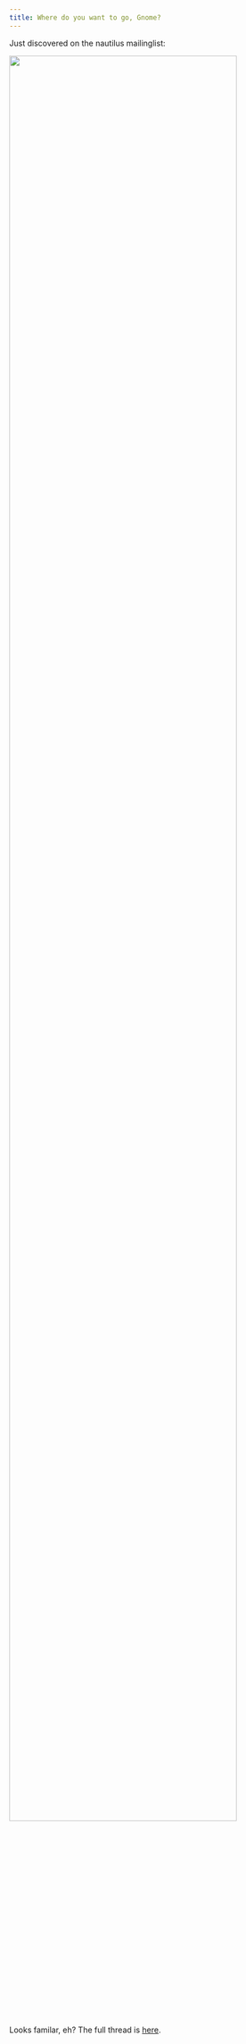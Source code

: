 ```yaml
---
title: Where do you want to go, Gnome?
---
```


Just discovered on the nautilus mailinglist:

<a href="http://www.jamiemcc.pwp.blueyonder.co.uk/nautilus-places.png"><img src="http://www.jamiemcc.pwp.blueyonder.co.uk/nautilus-places.png" border="0" width="90%" /></a>

Looks familar, eh? The full thread is <a href="http://mail.gnome.org/archives/nautilus-list/2005-June/msg00185.html">here</a>.
